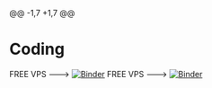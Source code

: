 @@ -1,7 +1,7 @@
# Coding


FREE VPS --->                   [![Binder](https://mybinder.org/badge_logo.svg)](https://mybinder.org/v2/gh/ajiBal/Coding.git/HEAD)
FREE VPS --->                   [![Binder](https://mybinder.org/badge_logo.svg)](https://mybinder.org/v2/gh/herefor-vega8/Coding.git/HEAD)



